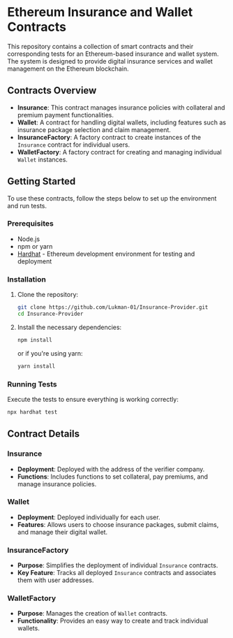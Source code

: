 # Ethereum Insurance and Wallet Contracts

This repository contains a collection of smart contracts and their corresponding tests for an Ethereum-based insurance and wallet system. The system is designed to provide digital insurance services and wallet management on the Ethereum blockchain.

## Contracts Overview

- **Insurance**: This contract manages insurance policies with collateral and premium payment functionalities.
- **Wallet**: A contract for handling digital wallets, including features such as insurance package selection and claim management.
- **InsuranceFactory**: A factory contract to create instances of the `Insurance` contract for individual users.
- **WalletFactory**: A factory contract for creating and managing individual `Wallet` instances.

## Getting Started

To use these contracts, follow the steps below to set up the environment and run tests.

### Prerequisites

- Node.js
- npm or yarn
- [Hardhat](https://hardhat.org/getting-started/) - Ethereum development environment for testing and deployment

### Installation

1. Clone the repository:

   ```sh
   git clone https://github.com/Lukman-01/Insurance-Provider.git
   cd Insurance-Provider
   ```

2. Install the necessary dependencies:

   ```sh
   npm install
   ```

   or if you're using yarn:

   ```sh
   yarn install
   ```

### Running Tests

Execute the tests to ensure everything is working correctly:

```sh
npx hardhat test
```

## Contract Details

### Insurance

- **Deployment**: Deployed with the address of the verifier company.
- **Functions**: Includes functions to set collateral, pay premiums, and manage insurance policies.

### Wallet

- **Deployment**: Deployed individually for each user.
- **Features**: Allows users to choose insurance packages, submit claims, and manage their digital wallet.

### InsuranceFactory

- **Purpose**: Simplifies the deployment of individual `Insurance` contracts.
- **Key Feature**: Tracks all deployed `Insurance` contracts and associates them with user addresses.

### WalletFactory

- **Purpose**: Manages the creation of `Wallet` contracts.
- **Functionality**: Provides an easy way to create and track individual wallets.

 
